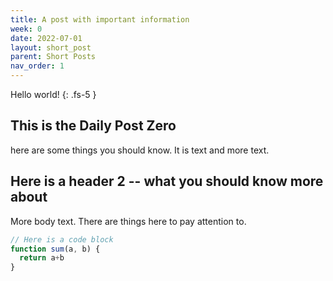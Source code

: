 ```yaml
---
title: A post with important information
week: 0
date: 2022-07-01
layout: short_post
parent: Short Posts
nav_order: 1
---
```


Hello world!
{: .fs-5 }


## This is the Daily Post Zero

here are some things you should know. It is text and more text.

## Here is a header 2 -- what you should know more about

More body text. There are things here to pay attention to.

```js
// Here is a code block
function sum(a, b) {
  return a+b
}
```

